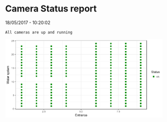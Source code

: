 Camera Status report
================
18/05/2017 - 10:20:02

    All cameras are up and running

![](camreport_files/figure-markdown_github/unnamed-chunk-2-1.png)
